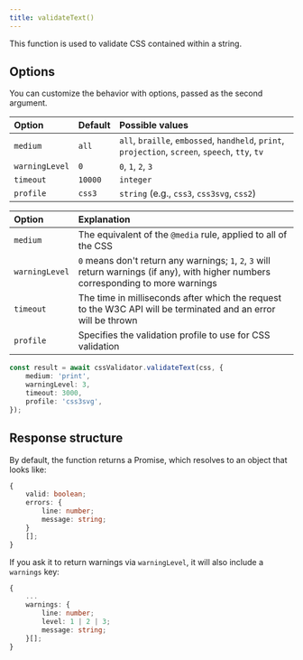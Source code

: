 ```yaml
---
title: validateText()
---
```


This function is used to validate CSS contained within a string.

## Options

You can customize the behavior with options, passed as the second argument.

| Option         | Default | Possible values                                                                                  |
| :------------- | :------ | :----------------------------------------------------------------------------------------------- |
| `medium`       | `all`   | `all`, `braille`, `embossed`, `handheld`, `print`, `projection`, `screen`, `speech`, `tty`, `tv` |
| `warningLevel` | `0`     | `0`, `1`, `2`, `3`                                                                               |
| `timeout`      | `10000` | `integer`                                                                                        |
| `profile`      | `css3`  | `string` (e.g., `css3`, `css3svg`, `css2`)                                                       |

| Option         | Explanation                                                                                                                          |
| :------------- | :----------------------------------------------------------------------------------------------------------------------------------- |
| `medium`       | The equivalent of the `@media` rule, applied to all of the CSS                                                                       |
| `warningLevel` | `0` means don't return any warnings; `1`, `2`, `3` will return warnings (if any), with higher numbers corresponding to more warnings |
| `timeout`      | The time in milliseconds after which the request to the W3C API will be terminated and an error will be thrown                       |
| `profile`      | Specifies the validation profile to use for CSS validation                                                                           |

```ts
const result = await cssValidator.validateText(css, {
	medium: 'print',
	warningLevel: 3,
	timeout: 3000,
	profile: 'css3svg',
});
```

## Response structure

By default, the function returns a Promise, which resolves to an object that looks like:

```ts
{
	valid: boolean;
	errors: {
		line: number;
		message: string;
	}
	[];
}
```

If you ask it to return warnings via `warningLevel`, it will also include a `warnings` key:

```ts
{
    ...
    warnings: {
        line: number;
        level: 1 | 2 | 3;
        message: string;
    }[];
}
```
